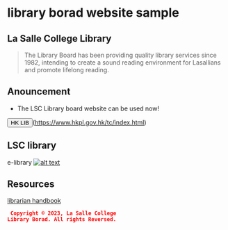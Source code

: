 # library borad website sample

## La Salle College Library
> The Library Board has been providing quality library services since 1982, intending to create a sound reading environment for Lasallians and promote lifelong reading.

## Anouncement
* The LSC Library board website can be used now!

<input class="button" type="submit" value="HK LIB">(https://www.hkpl.gov.hk/tc/index.html)


## LSC library
e-library
[![alt text](https://assets.weforum.org/article/image/JMF96ETfn1kSViVnUou1Z0XIDwWcPpT5mrPc7-ytpAc.jpg)](https://sites.google.com/lasalle.edu.hk/e-library/home)


## Resources
[librarian handbook](https://drive.google.com/file/d/1gNilI_ws1JOCsFQLxM7ilPIUNptp8_II/view)


<code style="color : red"> **Copyright © 2023, La Salle College Library Borad. All rights Reversed.** </code>
